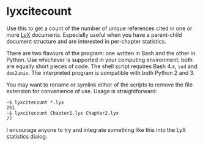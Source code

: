 lyxcitecount
============

Use this to get a count of the number of unique references cited in one or
more [LyX](https://www.lyx.org/) documents. Especially useful when you
have a parent-child document structure and are interested in per-chapter
statistics.

There are two flavours of the program: one written in Bash and the other in
Python. Use whichever is supported in your computing environment; both are
equally short pieces of code. The shell script requires Bash 4.x, `sed` and
`dos2unix`. The interpreted program is compatible with both Python 2 and 3.

You may want to rename or symlink either of the scripts to remove the file
extension for convenience of use. Usage is straightforward:

	~$ lyxcitecount *.lyx
	251
	~$ lyxcitecount Chapter1.lyx Chapter2.lyx
    77

I encourage anyone to try and integrate something like this into the LyX
statistics dialog.
